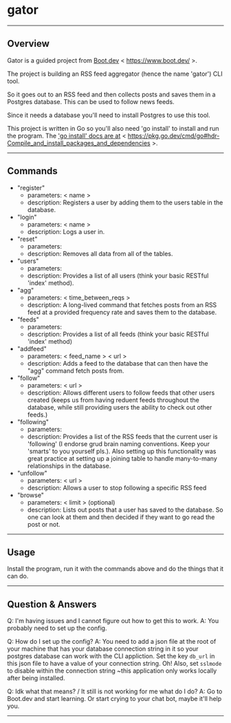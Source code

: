 # gator

---

## Overview

Gator is a guided project from [Boot.dev](https://www.boot.dev/) < https://www.boot.dev/ >.

The project is building an RSS feed aggregator (hence the name 'gator') CLI tool.

So it goes out to an RSS feed and then collects posts and saves them in a Postgres database.
This can be used to follow news feeds.

Since it needs a database you'll need to install Postgres to use this tool.

This project is written in Go so you'll also need 'go install' to install and run the program.
The ['go install' docs are at](https://pkg.go.dev/cmd/go#hdr-Compile_and_install_packages_and_dependencies) < https://pkg.go.dev/cmd/go#hdr-Compile_and_install_packages_and_dependencies >.

---

## Commands

- "register"
  - parameters: < name >
  - description: Registers a user by adding them to the users table in the database.
- "login"
  - parameters: < name >
  - description: Logs a user in.
- "reset"
  - parameters:
  - description: Removes all data from all of the tables.
- "users"
  - parameters:
  - description: Provides a list of all users (think your basic RESTful 'index' method).
- "agg"
  - parameters: < time_between_reqs >
  - description: A long-lived command that fetches posts from an RSS feed at a provided frequency rate and saves them to the database.
- "feeds"
  - parameters:
  - description: Provides a list of all feeds (think your basic RESTful 'index' method)
- "addfeed"
  - parameters: < feed_name > < url >
  - description: Adds a feed to the database that can then have the "agg" command fetch posts from.
- "follow"
  - parameters: < url >
  - description: Allows different users to follow feeds that other users created (keeps us from having reduent feeds throughout the database, while still providing users the ability to check out other feeds.)
- "following"
  - parameters:
  - description: Provides a list of the RSS feeds that the current user is 'following' (I endorse grud brain naming conventions. Keep your 'smarts' to you yourself pls.). Also setting up this functionality was great practice at setting up a joining table to handle many-to-many relationships in the database.
- "unfollow"
  - parameters: < url >
  - description: Allows a user to stop following a specific RSS feed
- "browse"
  - parameters: < limit > (optional)
  - description: Lists out posts that a user has saved to the database. So one can look at them and then decided if they want to go read the post or not.

---

## Usage

Install the program, run it with the commands above and do the things that it can do.

---

## Question & Answers

Q: I'm having issues and I cannot figure out how to get this to work.
A: You probably need to set up the config.

Q: How do I set up the config?
A: You need to add a json file at the root of your machine that has your database connection string in it so your postgres database can work with the CLI appliction. Set the key `db_url` in this json file to have a value of your connection string. Oh! Also, set `sslmode` to disable within the connection string ~this application only works locally after being installed.

Q: Idk what that means? / It still is not working for me what do I do?
A: Go to Boot.dev and start learning. Or start crying to your chat bot, maybe it'll help you.

---
